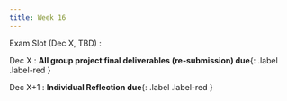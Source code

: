 ```yaml
---
title: Week 16
---
```


Exam Slot (Dec X, TBD)
 : 

Dec X
 : **All group project final deliverables (re-submission) due**{: .label .label-red } 

Dec X+1
 : **Individual Reflection due**{: .label .label-red } 
